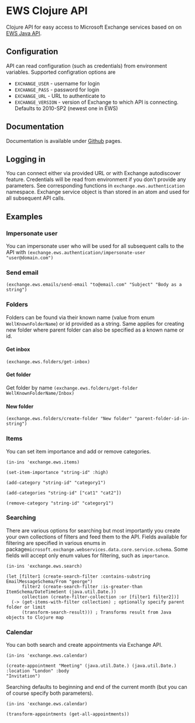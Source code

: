# EWS Clojure API

Clojure API for easy access to Microsoft Exchange services based on on [EWS Java API](https://github.com/OfficeDev/ews-java-api).

## Configuration

API can read configuration (such as credentials) from environment variables. Supported configration options are

 - `EXCHANGE_USER` - username for login
 - `EXCHANGE_PASS` - password for login
 - `EXCHANGE_URL` - URL to authenticate to
 - `EXCHANGE_VERSION` - version of Exchange to which API is connecting. Defaults to 2010-SP2 (newest one in EWS)

## Documentation

Documentation is available under [Github](https://temify.github.io/ews-clojure-api/) pages.

## Logging in

You can connect either via provided URL or with Exchange autodiscover feature. Credentials will be read from environment
if you don't provide any parameters. See corresponding functions in `exchange.ews.authentication` namespace. Exchange
service object is than stored in an atom and used for all subsequent API calls.

## Examples

### Impersonate user

You can impersonate user who will be used for all subsequent calls to the API with
`(exchange.ews.authentication/impersonate-user "user@domain.com")`

### Send email

`(exchange.ews.emails/send-email "to@email.com" "Subject" "Body as a string")`

### Folders

Folders can be found via their known name (value from enum `WellKnownFolderName`) or id provided as a string. Same
applies for creating new folder where parent folder can also be specified as a known name or id.

#### Get inbox

`(exchange.ews.folders/get-inbox)`

#### Get folder

Get folder by name `(exchange.ews.folders/get-folder WellKnownFolderName/Inbox)`

#### New folder

`(exchange.ews.folders/create-folder "New folder" "parent-folder-id-in-string")`

### Items

You can set item importance and add or remove categories.

```
(in-ins 'exchange.ews.items)

(set-item-importance "string-id" :high)

(add-category "string-id" "category1")

(add-categories "string-id" ["cat1" "cat2"])

(remove-category "string-id" "category1")
```

### Searching

There are various options for searching but most importantly you create your own collections of filters and feed them to
the API. Fields available for filtering are specified in various enums in package`microsoft.exchange.webservices.data.core.service.schema`.
Some fields will accept only enum values for filtering, such as `importance`.

```
(in-ins 'exchange.ews.search)

(let [filter1 (create-search-filter :contains-substring EmailMessageSchema/From "george")
      filter2 (create-search-filter :is-greater-than ItemSchema/DateTimeSent (java.util.Date.))
      collection (create-filter-collection :or [filter1 filter2])]
  (-> (get-items-with-filter collection) ; optionally specify parent folder or limit
      (transform-search-result))) ; Transforms result from Java objects to Clojure map
```

### Calendar

You can both search and create appointments via Exchange API.

```
(in-ins 'exchange.ews.calendar)

(create-appointment "Meeting" (java.util.Date.) (java.util.Date.) :location "London" :body
"Invitation")
```

Searching defaults to beginning and end of the current month (but you can of course specify both parameters).

```
(in-ins 'exchange.ews.calendar)

(transform-appointments (get-all-appointments))
```
